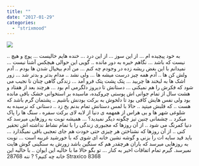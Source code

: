 ```yaml
---
title: ""
date: "2017-01-29"
categories: 
  - "strixmood"
---
```


[![](http://localhost/wp-content/uploads/2017/06/986-277x300.png)](http://localhost/wp-content/uploads/2017/06/986.png)

به خود پیچیده ام ... از این سوز ... از این درد ... خنده هایم خالیست ... پوچ و هیچ .. نیست که باشد ... نگاهم خیره به دور مانده .. گویی این حوالی هیچکس آشنا نیست ... نمیدانم با این بغض ریشه زده در وجودم چه کنم ... من آدم بیخیال شدن ها بودم .. آدم ولش کن ها .. آدم همه چیز درست میشه ها ... ولی نشد .. مدام بدتر و بدتر شد ... زور اشک ها به لبخند ها چربید ... پتک پشت پتک فرو آمد ... زندگی گاهی چنان نا نجیب می شود که فکرش را هم نمیکنی ... دستانش تا دیروز دلگرمی ام بود ... هرچند بعد از هفتاد و هشت سال از تمام جوانی اش پوستی چروکیده، ماسیده بر استخوانی خشک باقی مانده بود ولی نفس هایش کافی بود تا دلخوش به برکت بودنش باشیم .. پشتمان گرم باشد که هست .. که قلبش میتپد .. حالا با لمس دستانش تمام بدنم یخ زد .. دستانی که نرسیده به شلوغی شهر ها و بی هراس از همهمه ی دنیا از لابه لای برکت سفره ، سنگ ها را پاک میکرد .. چشمانی چنین تیز چگونه دیگر نمیدید؟ ... همیشه نوبت به روزهایی میرسد که دنیا کمرنگ می شود .. از آن روزها که مجبوری زندگی را با تمام نشاط نداشته اش تحقیر کنی .. از آن روزها که نشناختن هر چیزی حتی خودت هم جای تعجبی باقی نمیگذارد ... باید قید سایه ات را بزنی و گوشه نشین خانه ای شوی که با خورشید غریبه است ... نوبت به روزهایی میرسد که باران هرچقدر هم که سنگین باشد زورش به سنگینی گوش هایت نمیرسد. گیرم تمام اتفاقات اخیر به کنار ... تو بگو حالا ما با خالیه این ایوان .. با خالیه این خانه چه کنیم؟ ? ننه 28768 Straxico 8368
